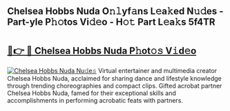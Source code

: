 ## Chelsea Hobbs Nuda O𝚗𝚕yf𝚊ns L𝚎a𝚔ed N𝚞𝚍es - Part-yIe P𝚑𝚘tos Vi𝚍𝚎o - H𝚘𝚝 Part L𝚎a𝚔s 5f4TR

# <h2><a href="http://kf4snt.oniu.top/?m=Chelsea+Hobbs+Nuda">🔗👉 🔴 Chelsea Hobbs Nuda P𝚑ot𝚘𝚜 V𝚒d𝚎o</a></h2>

[![Chelsea Hobbs Nuda Nu𝚍e𝚜](https://i.imgur.com/0qMVB7G.gif)](http://kf4snt.oniu.top/?m=Chelsea+Hobbs+Nuda)
Virtual entertainer and multimedia creator Chelsea Hobbs Nuda, acclaimed for sharing dance and lifestyle knowledge through trending choreographies and compact clips. Gifted acrobat partner Chelsea Hobbs Nuda, famed for their exceptional skills and accomplishments in performing acrobatic feats with partners.  
